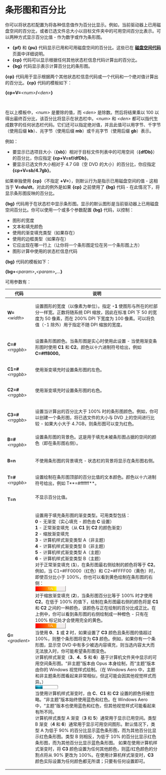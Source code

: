 # 条形图和百分比

你可以将状态栏配置为将各种信息值作为百分比显示。例如，当前驱动器上已用磁盘空间的百分比，或者已选文件总大小以目标文件夹中的可用空间百分比表示。可以两种方式显示百分比值 - 作为数字或作为条形图。

- **{pf}** 和 **{pu}** 代码显示已用和可用磁盘空间的百分比。这些已在 **[磁盘空间代码](codes_for_disk_space.zh.md)** 页面中详细说明。
- **{cp}** 代码可以显示根据任何其他状态栏信息代码计算出的百分比。
- **{bg}** 代码显示表示计算百分比的条形图。

**{cp}** 代码用于显示根据两个其他状态栏信息代码或一个代码和一个绝对值计算出的百分比。**{cp}** 代码的模板如下：

**{cp+V=***\<num\>***/***\<den\>***}**

 

在以上模板中，*\<num\>* 是要除的值，而 *\<den\>* 是除数。然后将结果乘以 100 以得出最终百分比，该百分比将显示在状态栏中。*\<num\>* 和 *\<den\>* 都可以指代生成数字的任何状态栏代码。它们还可以指定绝对值，并且此值可以用字节、千字节（使用后缀 **kb**）、兆字节（使用后缀 **mb**）或千兆字节（使用后缀 **gb**）表示。

例如：

- 要显示已选项目大小（**{sb}**）相对于目标文件列表中的可用空间（**{dfDb}**）的百分比，你应指定 **{cp+V=sf/dfDb}**。
- 要显示已选文件大小相对于 4.7 GB（空 DVD 的大小）的百分比，你应指定 **{cp+V=sb/4.7gb}**。

如果单独使用 **{cp}**（不指定 **+V=**），则默认行为是指示已用磁盘空间的值 - 这相当于 **V=du/dt**。对此的例外是如果 **{cp}** 之前使用了 **{bg}** 代码 - 在此情况下，将显示条形图反映的百分比。

**{bg}** 代码用于在状态栏中显示条形图。显示的默认图形是当前驱动器上已用磁盘空间百分比。你可以使用一个或多个参数配置 **{bg}** 代码，以控制：

- 图形的宽度
- 文本和填充颜色
- 使用的渐变填充类型（如果存在）
- 使用的边框类型（如果存在）
- 它应出现在哪一行上（让你将一个条形图定位在另一个条形图上方）
- 图形计算中使用的状态栏信息代码

**{bg}** 代码的模板如下：

**{bg+***\<param\>***,***\<param\>***,***...***}**

可用参数有：

<table>
<thead><tr><th>
代码</th><th>
说明
</th></tr></thead><tbody><tr><td>

**W=***\<width\>*</td><td>

设置图形的宽度（以像素为单位）。指定 **-1** 使图形与所在的栏部分一样宽。正数将随系统 DPI 缩放，因此在标准 DPI 下 50 的宽度为 50 像素，而在 200% DPI 下宽度为 100 像素。可以将负值（-1 除外）用于指定不随 DPI 缩放的宽度。
</td></tr><tr><td>

**C=#***\<rrggbb\>*</td><td>

设置条形图颜色。当条形图是实心时使用此设置 - 当使用渐变条形图时使用 **C1** 和 **C2**。颜色以十六进制符号给出，例如 **C=#ff8000**。
</td></tr><tr><td>

**C1=#***\<rrggbb\>*</td><td>
使用渐变填充时设置条形图的左色。
</td></tr><tr><td>

**C2=#***\<rrggbb\>*</td><td>
使用渐变填充时设置条形图的右色。
</td></tr><tr><td>

**C3=#***\<rrggbb\>*</td><td>

设置当计算出的百分比大于 100% 时的条形图颜色。例如，你可以创建一个条形图，将已选文件的大小与 DVD 上的空间进行比较 - 如果大小大于 4.7GB，则条形图可以变为红色。
</td></tr><tr><td>

**B=#***\<rrggbb\>*</td><td>
设置条形图的背景色。这是用于填充未被条形图占据的空间的颜色（即在条形图右侧）。
</td></tr><tr><td>

**B=n**</td><td>

不使用条形图的背景填充 - 状态栏的背景将显示在条形图右侧。
</td></tr><tr><td>

**T=#***\<rrggbb\>*</td><td>

设置绘制在条形图顶部的百分比值的文本颜色。颜色以十六进制符号给出，例如 T**=#ffffff**。
</td></tr><tr><td>

**T=n**</td><td>
不显示百分比值。
</td></tr><tr><td>

**G=***\<gradient\>*</td><td>

设置用于填充条形图的渐变类型。可用类型包括：  
**0** - 无渐变（实心填充 - 颜色由 **C** 设置）  
**1** - 正常渐变填充（从 **C1** 到 **C2** 的颜色渐变）  
**2** - 缩放渐变填充  
**3** - 计算机样式渐变类型 A（非主题）  
**4** - 计算机样式渐变类型 B（非主题）  
**5** - 计算机样式渐变类型 A（主题）  
**6** - 计算机样式渐变类型 B（主题）  
对于正常渐变填充 (**1**)，在条形图最右侧绘制的颜色将等于 **C2**。例如，当 C1=#FF0000（红色）和 C2=#FFFF00（黄色）时，即使百分比小于 100%，你也可以看到黄色绘制在条形图的右侧：  
![](/Manual/images/media/gradient_1.png)   
对于缩放渐变填充 (**2**)，当条形图百分比等于 100% 时才使用 **C2**。在低于 100% 的值下，绘制在条形图最右侧的颜色将是 **C1** 和 **C2** 之间的一种颜色，该颜色与正在绘制的百分比成正比。在上例中，你可以看到条形图的右侧绘制成一种橙色 - 只有在 100% 标记处才会使用完全的黄色。  
![](/Manual/images/media/gradient_2.png)  
当使用 **0**、**1** 或 **2** 时，如果设置了 **C3** 颜色且条形图的值超过 100%，则整个条形图将变为 **C3** 颜色。例如，如果你有一个条形图，显示空 DVD 中有多少被选内容填充，则当选内容太大而无法放入时，你可能希望条形图变色。  
计算机样式渐变（**3**、**4**、**5** 和 **6**）基于计算机文件夹中显示的可用空间条形图。“非主题”版本由 Opus 本身绘制，而“主题”版本由你的 Windows 视觉样式绘制。（在 Windows Aero 中，主题和非主题条形图看起来非常相似，但这可能会因其他视觉样式而异。）  
![](/Manual/images/media/gradient_3.png)  
当使用计算机样式渐变时，由 **C**、**C1** 和 **C2** 设置的颜色将被忽略。“非主题”版本始终使用蓝色和红色。在 Windows Aero 中，“主题”版本也使用蓝色和红色，但其他视觉样式可能看起来有所不同。  
计算机样式类型 A 渐变（**3** 和 **5**）通常用于显示已用空间。类型 B 渐变（**4** 和 **6**）通常用于显示可用空间图形。默认情况下，类型 A 为低于 90% 的百分比显示蓝色条形图，而为其他百分比显示红色条形图。类型 B 则相反，为低于 10% 的百分比显示红色条形图，而为其他百分比显示蓝色条形图。
如果在使用计算机样式渐变时，将 **C3** 颜色设置为任何其他颜色，则蓝/红色颜色的分割点将从 90% 更改为 100%。在使用计算机样式渐变时，**C3** 颜色实际设置为任何颜色都无所谓；只要有任何设置即可。